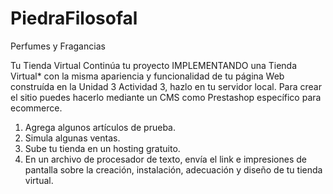 # PiedraFilosofal
Perfumes y Fragancias 

Tu Tienda Virtual
Continúa tu proyecto IMPLEMENTANDO una Tienda Virtual* con la misma apariencia y funcionalidad de tu página Web construída en la Unidad 3 Actividad 3, hazlo en tu servidor
local.
Para crear el sitio puedes hacerlo mediante un CMS como Prestashop específico para ecommerce.
1. Agrega algunos artículos de prueba.
2. Simula algunas ventas.
3. Sube tu tienda en un hosting gratuito.
4. En un archivo de procesador de texto, envía el link e impresiones de pantalla sobre la
creación, instalación, adecuación y diseño de tu tienda virtual.
